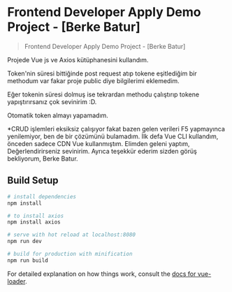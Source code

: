 # Frontend Developer Apply Demo Project - [Berke Batur]

> Frontend Developer Apply Demo Project - [Berke Batur]

Projede Vue js ve Axios kütüphanesini kullandım.

Token'nin süresi bittiğinde post request atıp tokene eşitlediğim bir methodum var fakar proje public diye bilgilerimi eklemedim.

Eğer tokenin süresi dolmuş ise tekrardan methodu çalıştırıp tokene yapıştırırsanız çok sevinirim :D.

Otomatik token almayı yapamadım.

*CRUD işlemleri eksiksiz çalışıyor fakat bazen gelen verileri F5 yapmayınca yenilemiyor, ben de bir çözümünü bulamadım. İlk defa Vue CLI kullandım, önceden sadece CDN Vue kullanmıştım. Elimden geleni yaptım, Değerlendirirseniz sevinirim. Ayrıca teşekkür ederim sizden görüş bekliyorum, Berke Batur.

## Build Setup

``` bash
# install dependencies
npm install

# to install axios
npm install axios

# serve with hot reload at localhost:8080
npm run dev

# build for production with minification
npm run build
```

For detailed explanation on how things work, consult the [docs for vue-loader](http://vuejs.github.io/vue-loader).
